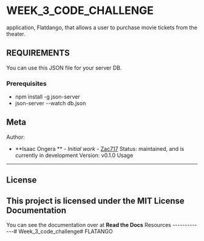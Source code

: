 # WEEK_3_CODE_CHALLENGE
**<FLATANGO>** 
<project description>

application, Flatdango, that allows a user to purchase movie tickets from the
theater.

## REQUIREMENTS
You can use this JSON file for your server DB.
### Prerequisites
* npm install -g json-server
* json-server --watch db.json


Meta
----
Author:
   * **Isaac Ongera ** - *Initial work* - [Zac717](<https://github.com/zac717>)
Status:
    maintained, and is currently in development
Version:
    v0.1.0
Usage
-----
## License
This project is licensed under the MIT License
Documentation
-------------
You can see the documentation over at **Read the Docs**
Resources
-------------# Week_3_code_challenge# FLATANGO
